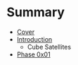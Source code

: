 # Summary

* [Cover](README.md)
* [Introduction](documentation/Introduction.md)
   * Cube Satellites
* [Phase 0x01](documentation/Phase0x01.md)

